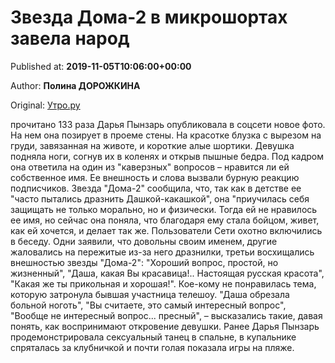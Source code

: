 
# Звезда Дома-2 в микрошортах завела народ

Published at: **2019-11-05T10:06:00+00:00**

Author: **Полина ДОРОЖКИНА**

Original: [Утро.ру](https://utro.ru/showbiz/2019/11/05/1423284.shtml)

прочитано 133 раза
Дарья Пынзарь опубликовала в соцсети новое фото. На нем она позирует в проеме стены. На красотке блузка с вырезом на груди, завязанная на животе, и короткие алые шортики. Девушка подняла ноги, согнув их в коленях и открыв пышные бедра. Под кадром она ответила на один из "каверзных" вопросов – нравится ли ей собственное имя. Ее внешность и слова вызвали бурную реакцию подписчиков.
Звезда "Дома-2" сообщила, что, так как в детстве ее "часто пытались дразнить Дашкой-какашкой", она "приучилась себя защищать не только морально, но и физически. Тогда ей не нравилось ее имя, но сейчас она поняла, что благодаря ему стала бойцом, живет, как ей хочется, и делает так же.
Пользователи Сети охотно включились в беседу. Одни заявили, что довольны своим именем, другие жаловались на пережитые из-за него дразнилки, третьи восхищались внешностью звезды "Дома-2": "Хороший вопрос, простой, но жизненный", "Даша, какая Вы красавица!.. Настоящая русская красота", "Какая же ты прикольная и хорошая!".
Кое-кому не понравилась тема, которую затронула бывшая участница телешоу. "Даша обрезала больной ноготь", "Вы считаете, это самый интересный вопрос", "Вообще не интересный вопрос... пресный", – высказались такие, давая понять, как воспринимают откровение девушки.
Ранее Дарья Пынзарь продемонстрировала сексуальный танец в спальне, в купальнике спряталась за клубничкой и почти голая показала игры на пляже.
